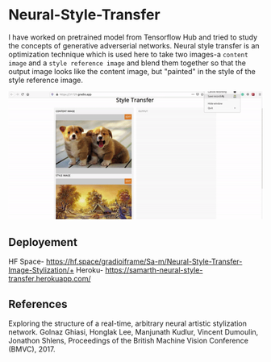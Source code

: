 # Neural-Style-Transfer

I have worked on pretrained model from Tensorflow Hub and tried to study the concepts of generative adverserial networks.
Neural style transfer is an optimization technique which is used here to take two images-a `content image` and a `style reference image` and blend them together so that the output image looks like the content image, but "painted" in the style of the style reference image.
<!-- ![image](https://github.com/samarth70/Neural-Style-Transfer/blob/main/example.jpg) -->
![gif](https://github.com/samarth70/Neural-Style-Transfer/blob/main/styleT-.gif)

## Deployement
HF Space- https://hf.space/gradioiframe/Sa-m/Neural-Style-Transfer-Image-Stylization/+
Heroku- https://samarth-neural-style-transfer.herokuapp.com/
## References
Exploring the structure of a real-time, arbitrary neural artistic stylization network. Golnaz Ghiasi, Honglak Lee, Manjunath Kudlur, Vincent Dumoulin, Jonathon Shlens, Proceedings of the British Machine Vision Conference (BMVC), 2017.
